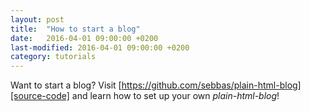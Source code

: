 ```yaml
---
layout: post
title:  "How to start a blog"
date:   2016-04-01 09:00:00 +0200
last-modified: 2016-04-01 09:00:00 +0200
category: tutorials
---
```


Want to start a blog? Visit [https://github.com/sebbas/plain-html-blog][source-code] and learn how to set up your own *plain-html-blog*!

[source-code]: https://github.com/sebbas/plain-html-blog